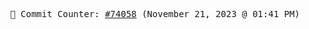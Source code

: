 <p align="center">
    <samp>
        📮 Commit Counter: <a href="https://github.com/Javascript-void0/Javascript-void0/commits/main">#74058</a> (November 21, 2023 @ 01:41 PM)
    </samp>
</p>